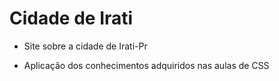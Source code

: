 # Cidade de Irati

- Site sobre a cidade de Irati-Pr

- Aplicação dos conhecimentos adquiridos nas aulas de CSS